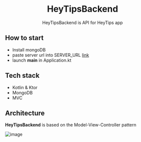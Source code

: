 <h1 align="center">HeyTipsBackend</h1>

<p align="center">  
 HeyTipsBackend is API for HeyTips app 
</p>

## How to start
- Install mongoDB
- paste server url into SERVER_URL [link](https://github.com/larkes-cyber/HeyTipsBackend/blob/main/src/main/kotlin/com/example/utils/Constants.kt)
- launch **main** in Application.kt

## Tech stack
- Kotlin & Ktor
- MongoDB
- MVC

## Architecture
**HeyTipsBackend** is based on the Model-View-Controller pattern

![image](https://github.com/larkes-cyber/HeyTipsBackend/assets/79082708/bfc7cabb-6592-4afb-ac22-1ab6731b90ce)


